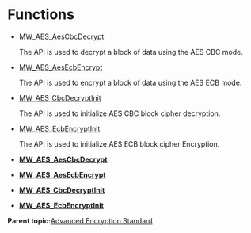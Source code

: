 # Functions

-   [MW\_AES\_AesCbcDecrypt](GUID-760B9A18-2B61-440E-A18B-3DADF60FE1ED.md)

    The API is used to decrypt a block of data using the AES CBC mode.

-   [MW\_AES\_AesEcbEncrypt](GUID-F9DF01B3-4893-4CAC-85A2-1D27C832F7C7.md)

    The API is used to encrypt a block of data using the AES ECB mode.

-   [MW\_AES\_CbcDecryptInit](GUID-30D0A006-9DC6-4D2A-882C-D8CFA40F6811.md)

    The API is used to initialize AES CBC block cipher decryption.

-   [MW\_AES\_EcbEncryptInit](GUID-F6CCB0DA-0C9C-4CE3-96CE-EF8FDDA010BD.md)

    The API is used to initialize AES ECB block cipher Encryption.


-   **[MW\_AES\_AesCbcDecrypt](GUID-760B9A18-2B61-440E-A18B-3DADF60FE1ED.md)**  

-   **[MW\_AES\_AesEcbEncrypt](GUID-F9DF01B3-4893-4CAC-85A2-1D27C832F7C7.md)**  

-   **[MW\_AES\_CbcDecryptInit](GUID-30D0A006-9DC6-4D2A-882C-D8CFA40F6811.md)**  

-   **[MW\_AES\_EcbEncryptInit](GUID-F6CCB0DA-0C9C-4CE3-96CE-EF8FDDA010BD.md)**  


**Parent topic:**[Advanced Encryption Standard](GUID-EB3E412B-ECF6-4E5D-861D-0BC81537835C.md)

